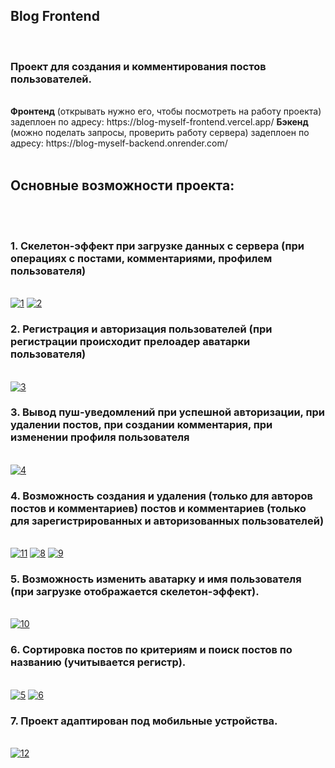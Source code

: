 
<div id="header">
  <h2>Blog Frontend</h2>
  <br/>
  <h3>Проект для создания и комментирования постов пользователей.</h3>
  <br/>
  <strong>Фронтенд</strong> (открывать нужно его, чтобы посмотреть на работу проекта) задеплоен по адресу: https://blog-myself-frontend.vercel.app/
  <strong>Бэкенд</strong> (можно поделать запросы, проверить работу сервера) задеплоен по адресу: https://blog-myself-backend.onrender.com/
  <br/>
  <br/>
  <h2>Основные возможности проекта:</h2>
  <br/>
  <br/>
  <h3>1. Скелетон-эффект при загрузке данных с сервера (при операциях с постами, комментариями, профилем пользователя)</h3>
  <br/>
  <a href="https://ibb.co/rQ2xcKD"><img src="https://i.ibb.co/PrGc9sq/1.jpg" alt="1" border="0"></a> 
  <a href="https://ibb.co/zx8rpVv"><img src="https://i.ibb.co/8sz0qgZ/2.jpg" alt="2" border="0"></a>
  <br/>
  <h3>2. Регистрация и авторизация пользователей (при регистрации происходит прелоадер аватарки пользователя)</h3>
  <br/>
  <a href="https://ibb.co/XyXsdJf"><img src="https://i.ibb.co/pW2zsX6/3.jpg" alt="3" border="0"></a>  
  <br/>
  <h3>3. Вывод пуш-уведомлений при успешной авторизации, при удалении постов, при создании комментария, при изменении профиля пользователя</h3>
  <br/>
  <a href="https://ibb.co/Dtj9T7t"><img src="https://i.ibb.co/L8sxHC8/4.jpg" alt="4" border="0"></a>
  <br/>
  <h3>4. Возможность создания и удаления (только для авторов постов и комментариев) постов и комментариев (только для зарегистрированных и авторизованных пользователей)</h3>
  <br/>
  <a href="https://ibb.co/7zHX5JS"><img src="https://i.ibb.co/W3Q6wWH/11.jpg" alt="11" border="0"></a> 
  <a href="https://ibb.co/Nxm9pFt"><img src="https://i.ibb.co/jhWyG8b/8.jpg" alt="8" border="0"></a>
  <a href="https://ibb.co/D9jpKzN"><img src="https://i.ibb.co/X7G8Jj9/9.jpg" alt="9" border="0"></a>
  <br/>
  <h3>5. Возможность изменить аватарку и имя пользователя (при загрузке отображается скелетон-эффект).</h3>
  <br/>
  <a href="https://ibb.co/qmKWFPV"><img src="https://i.ibb.co/F820qjC/10.jpg" alt="10" border="0"></a> 
  <br/>
  <h3>6. Сортировка постов по критериям и поиск постов по названию (учитывается регистр).</h3>
  <br/>
  <a href="https://imgbb.com/"><img src="https://i.ibb.co/g7hGMHV/5.jpg" alt="5" border="0"></a>
  <a href="https://ibb.co/qyqFv54"><img src="https://i.ibb.co/cgfXjLp/6.jpg" alt="6" border="0"></a>
  <br/>
  <h3>7. Проект адаптирован под мобильные устройства.</h3>
  <br/>
  <a href="https://ibb.co/T1kysPS"><img src="https://i.ibb.co/FXKpF8M/12.jpg" alt="12" border="0"></a>
  <br/>
</div>
